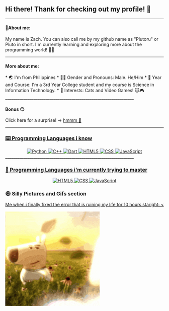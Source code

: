 ## Hi there! Thank for checking out my profile! 👋
_______________________________________________________________
<h4> 🤔About me: </h4>

My name is Zach. You can also call me by my github name as "Plutoru" or Pluto in short. I'm currently learning and exploring more about the programming world! 👨‍💻
_______________________________________________________________
<h4> More about me: </h4>
* 🌏 I'm from Philippines
* 👨‍🦰 Gender and Pronouns: Male. He/Him
* 👤 Year and Course: I'm a 3rd Year College student and my course is Science in Information Technology.
* 🤩 Interests: Cats and Video Games! 🐱🎮
________________________________________________________________
<h4> Bonus 😏 </h4>

Click here for a surprise! → <a href="https://media.tenor.com/WsWej1C3ePYAAAAM/yippee-cat-kitty.gif">hmmm 👀</button>
________________________________________________________________
<h3> ⌨️ Programming Languages i know </h3>
<div align = "center">
  <img src="https://cdn.jsdelivr.net/gh/devicons/devicon/icons/python/python-original.svg" height="60" alt="Python" />
  <img src="https://cdn.jsdelivr.net/gh/devicons/devicon/icons/cplusplus/cplusplus-original.svg" height="60" alt="C++" />
  <img src="https://upload.wikimedia.org/wikipedia/commons/thumb/a/a2/Dart_programming_language_logo_icon.svg/2048px-Dart_programming_language_logo_icon.svg.png" height="60" alt="Dart" />
  <img src="https://cdn.jsdelivr.net/gh/devicons/devicon/icons/html5/html5-original.svg" height="60" alt="HTML5" />
  <img src="https://img.icons8.com/?size=512&id=21278&format=png" height="60" alt="CSS" />
  <img src="https://cdn.jsdelivr.net/gh/devicons/devicon/icons/javascript/javascript-original.svg" height="60" alt="JavaScript" /> 
</div>
________________________________________________________________
<h3> 🧠 Programming Languages i'm currently trying to master </h3>
<div align = "center">
  <img src="https://cdn.jsdelivr.net/gh/devicons/devicon/icons/html5/html5-original.svg" height="60" alt="HTML5" />
  <img src="https://img.icons8.com/?size=512&id=21278&format=png" height="60" alt="CSS" />
  <img src="https://cdn.jsdelivr.net/gh/devicons/devicon/icons/javascript/javascript-original.svg" height="60" alt="JavaScript" /> 
</div>

<h3> 😆 Silly Pictures and Gifs section </h3>

Me when i finally fixed the error that is ruining my life for 10 hours staright:
<<div align="left"> 
  <img height="300" src="https://github.com/Plutoru/Plutoru/blob/main/Lookatmeimchillin.gif"/>  
</div>
